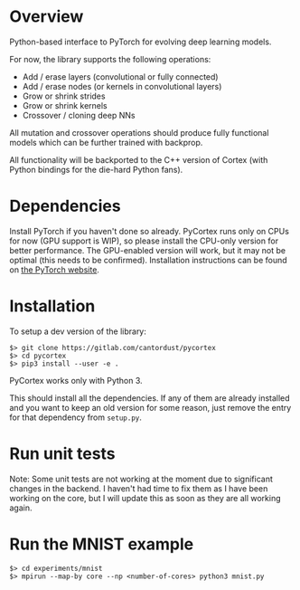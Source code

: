 # Overview

Python-based interface to PyTorch for evolving deep learning models.

For now, the library supports the following operations:

- Add / erase layers (convolutional or fully connected)
- Add / erase nodes (or kernels in convolutional layers)
- Grow or shrink strides
- Grow or shrink kernels
- Crossover / cloning deep NNs

All mutation and crossover operations should produce fully functional models which can be further trained with backprop.

All functionality will be backported to the C++ version of Cortex (with Python bindings for the die-hard Python fans).

# Dependencies

Install PyTorch if you haven't done so already. PyCortex runs only on CPUs for now (GPU support is WIP), so please install the CPU-only version for better performance. The GPU-enabled version will work, but it may not be optimal (this needs to be confirmed). Installation instructions can be found on [the PyTorch website](https://pytorch.org/).

# Installation

To setup a dev version of the library:

```
$> git clone https://gitlab.com/cantordust/pycortex
$> cd pycortex
$> pip3 install --user -e .
```
PyCortex works only with Python 3.

This should install all the dependencies. If any of them are already installed and you want to keep an old version for some reason, just remove the entry for that dependency from `setup.py`.

# Run unit tests
Note: Some unit tests are not working at the moment due to significant changes in the backend. I haven't had time to fix them as I have been working on the core, but I will update this as soon as they are all working again.

# Run the MNIST example
```
$> cd experiments/mnist
$> mpirun --map-by core --np <number-of-cores> python3 mnist.py
```
